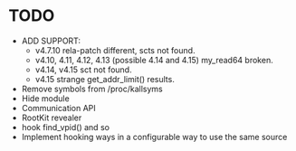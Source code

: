 # TODO
- ADD SUPPORT:
	- v4.7.10 rela-patch different, scts not found.
	- v4.10, 4.11, 4.12, 4.13 (possible 4.14 and 4.15) my_read64 broken.
	- v4.14, v4.15 sct not found.
	- v4.15 strange get_addr_limit() results.
- Remove symbols from /proc/kallsyms
- Hide module
- Communication API
- RootKit revealer
- hook find_vpid() and so
- Implement hooking ways in a configurable way to use the same source
